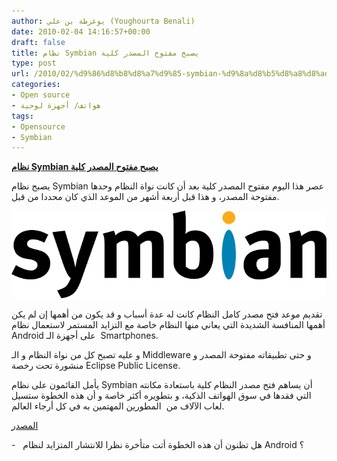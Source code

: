 ```yaml
---
author: يوغرطة بن علي (Youghourta Benali)
date: 2010-02-04 14:16:57+00:00
draft: false
title: نظام Symbian يصبح مفتوح المصدر كلية
type: post
url: /2010/02/%d9%86%d8%b8%d8%a7%d9%85-symbian-%d9%8a%d8%b5%d8%a8%d8%ad-%d9%85%d9%81%d8%aa%d9%88%d8%ad-%d8%a7%d9%84%d9%85%d8%b5%d8%af%d8%b1-%d9%83%d9%84%d9%8a%d8%a9/
categories:
- Open source
- هواتف/ أجهزة لوحية
tags:
- Opensource
- Symbian
---
```


[**نظام Symbian يصبح مفتوح المصدر كلية**](https://www.it-scoop.com/2010/02/%d9%86%d8%b8%d8%a7%d9%85-symbian-%d9%8a%d8%b5%d8%a8%d8%ad-%d9%85%d9%81%d8%aa%d9%88%d8%ad-%d8%a7%d9%84%d9%85%d8%b5%d8%af%d8%b1-%d9%83%d9%84%d9%8a%d8%a9/)


يصبح نظام Symbian عصر هذا اليوم مفتوح المصدر كلية بعد أن كانت نواة النظام وحدها مفتوحة المصدر، و هذا قبل أربعة أشهر من الموعد الذي كان محددا من قبل.

[![](symbian-logo.png)
](https://www.it-scoop.com/2010/02/%d9%86%d8%b8%d8%a7%d9%85-symbian-%d9%8a%d8%b5%d8%a8%d8%ad-%d9%85%d9%81%d8%aa%d9%88%d8%ad-%d8%a7%d9%84%d9%85%d8%b5%d8%af%d8%b1-%d9%83%d9%84%d9%8a%d8%a9/)

تقديم موعد فتح مصدر كامل النظام كانت له عدة أسباب و قد يكون من أهمها إن لم يكن أهمها المنافسة الشديدة التي يعاني منها النظام خاصة مع التزايد المستمر لاستعمال نظام Android على أجهزة الـ  Smartphones.

و عليه تصبح كل من نواة النظام و الـ Middleware و حتى تطبيقاته مفتوحة المصدر و منشورة تحت رخصة Eclipse Public License.

يأمل القائمون على نظام Symbian أن يساهم فتح مصدر النظام كلية باستعادة مكانته التي فقدها في سوق الهواتف الذكية، و بتطويره أكثر خاصة و أن هذه الخطوة ستسيل لعاب الآلاف من  المطورين المهتمين به في كل أرجاء العالم.

[المصدر](http://news.bbc.co.uk/2/hi/technology/8496263.stm)

-   هل تظنون أن هذه الخطوة أتت متأخرة نظرا للانتشار المتزايد لنظام Android ؟
